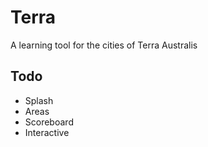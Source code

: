 # Terra

A learning tool for the cities of Terra Australis

## Todo

- Splash
- Areas
- Scoreboard
- Interactive
